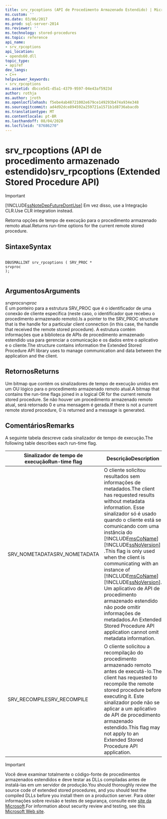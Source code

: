 ```yaml
---
title: srv_rpcoptions (API de Procedimento Armazenado Estendido) | Microsoft Docs
ms.custom: ''
ms.date: 03/06/2017
ms.prod: sql-server-2014
ms.reviewer: ''
ms.technology: stored-procedures
ms.topic: reference
api_name:
- srv_rpcoptions
api_location:
- opends60.dll
topic_type:
- apiref
dev_langs:
- C++
helpviewer_keywords:
- srv_rpcoptions
ms.assetid: dbcce5d1-d5a1-4379-9597-04e43af5923d
author: rothja
ms.author: jroth
ms.openlocfilehash: f5ebe4ab48721002e679ce149293b474a934e348
ms.sourcegitcommit: ad4d92dce894592a259721a1571b1d8736abacdb
ms.translationtype: MT
ms.contentlocale: pt-BR
ms.lasthandoff: 08/04/2020
ms.locfileid: "87686270"
---
```

# <a name="srv_rpcoptions-extended-stored-procedure-api"></a><span data-ttu-id="31fb5-102">srv_rpcoptions (API de procedimento armazenado estendido)</span><span class="sxs-lookup"><span data-stu-id="31fb5-102">srv_rpcoptions (Extended Stored Procedure API)</span></span>
    
> [!IMPORTANT]  
>  [!INCLUDE[ssNoteDepFutureDontUse](../../includes/ssnotedepfuturedontuse-md.md)] <span data-ttu-id="31fb5-103">Em vez disso, use a Integração CLR.</span><span class="sxs-lookup"><span data-stu-id="31fb5-103">Use CLR integration instead.</span></span>  
  
 <span data-ttu-id="31fb5-104">Retorna opções de tempo de execução para o procedimento armazenado remoto atual.</span><span class="sxs-lookup"><span data-stu-id="31fb5-104">Returns run-time options for the current remote stored procedure.</span></span>  
  
## <a name="syntax"></a><span data-ttu-id="31fb5-105">Sintaxe</span><span class="sxs-lookup"><span data-stu-id="31fb5-105">Syntax</span></span>  
  
```  
  
DBUSMALLINT srv_rpcoptions ( SRV_PROC *  
srvproc   
);  
  
```  
  
## <a name="arguments"></a><span data-ttu-id="31fb5-106">Argumentos</span><span class="sxs-lookup"><span data-stu-id="31fb5-106">Arguments</span></span>  
 <span data-ttu-id="31fb5-107">*srvproc*</span><span class="sxs-lookup"><span data-stu-id="31fb5-107">*srvproc*</span></span>  
 <span data-ttu-id="31fb5-108">É um ponteiro para a estrutura SRV_PROC que é o identificador de uma conexão de cliente específica (neste caso, o identificador que recebeu o procedimento armazenado remoto).</span><span class="sxs-lookup"><span data-stu-id="31fb5-108">Is a pointer to the SRV_PROC structure that is the handle for a particular client connection (in this case, the handle that received the remote stored procedure).</span></span> <span data-ttu-id="31fb5-109">A estrutura contém informações que a biblioteca de APIs de procedimento armazenado estendido usa para gerenciar a comunicação e os dados entre o aplicativo e o cliente.</span><span class="sxs-lookup"><span data-stu-id="31fb5-109">The structure contains information the Extended Stored Procedure API library uses to manage communication and data between the application and the client.</span></span>  
  
## <a name="returns"></a><span data-ttu-id="31fb5-110">Retornos</span><span class="sxs-lookup"><span data-stu-id="31fb5-110">Returns</span></span>  
 <span data-ttu-id="31fb5-111">Um bitmap que contém os sinalizadores de tempo de execução unidos em um OU lógico para o procedimento armazenado remoto atual.</span><span class="sxs-lookup"><span data-stu-id="31fb5-111">A bitmap that contains the run-time flags joined in a logical OR for the current remote stored procedure.</span></span> <span data-ttu-id="31fb5-112">Se não houver um procedimento armazenado remoto atual, será retornado 0 e uma mensagem é gerada.</span><span class="sxs-lookup"><span data-stu-id="31fb5-112">If there is not a current remote stored procedure, 0 is returned and a message is generated.</span></span>  
  
## <a name="remarks"></a><span data-ttu-id="31fb5-113">Comentários</span><span class="sxs-lookup"><span data-stu-id="31fb5-113">Remarks</span></span>  
 <span data-ttu-id="31fb5-114">A seguinte tabela descreve cada sinalizador de tempo de execução.</span><span class="sxs-lookup"><span data-stu-id="31fb5-114">The following table describes each run-time flag.</span></span>  
  
|<span data-ttu-id="31fb5-115">Sinalizador de tempo de execução</span><span class="sxs-lookup"><span data-stu-id="31fb5-115">Run-time flag</span></span>|<span data-ttu-id="31fb5-116">Descrição</span><span class="sxs-lookup"><span data-stu-id="31fb5-116">Description</span></span>|  
|--------------------|-----------------|  
|<span data-ttu-id="31fb5-117">SRV_NOMETADATA</span><span class="sxs-lookup"><span data-stu-id="31fb5-117">SRV_NOMETADATA</span></span>|<span data-ttu-id="31fb5-118">O cliente solicitou resultados sem informações de metadados.</span><span class="sxs-lookup"><span data-stu-id="31fb5-118">The client has requested results without metadata information.</span></span> <span data-ttu-id="31fb5-119">Esse sinalizador só é usado quando o cliente está se comunicando com uma instância do [!INCLUDE[msCoName](../../includes/msconame-md.md)] [!INCLUDE[ssNoVersion](../../includes/ssnoversion-md.md)] .</span><span class="sxs-lookup"><span data-stu-id="31fb5-119">This flag is only used when the client is communicating with an instance of [!INCLUDE[msCoName](../../includes/msconame-md.md)] [!INCLUDE[ssNoVersion](../../includes/ssnoversion-md.md)].</span></span> <span data-ttu-id="31fb5-120">Um aplicativo de API de procedimento armazenado estendido não pode omitir informações de metadados.</span><span class="sxs-lookup"><span data-stu-id="31fb5-120">An Extended Stored Procedure API application cannot omit metadata information.</span></span>|  
|<span data-ttu-id="31fb5-121">SRV_RECOMPILE</span><span class="sxs-lookup"><span data-stu-id="31fb5-121">SRV_RECOMPILE</span></span>|<span data-ttu-id="31fb5-122">O cliente solicitou a recompilação do procedimento armazenado remoto antes de executá-lo.</span><span class="sxs-lookup"><span data-stu-id="31fb5-122">The client has requested to recompile the remote stored procedure before executing it.</span></span> <span data-ttu-id="31fb5-123">Este sinalizador pode não se aplicar a um aplicativo de API de procedimento armazenado estendido.</span><span class="sxs-lookup"><span data-stu-id="31fb5-123">This flag may not apply to an Extended Stored Procedure API application.</span></span>|  
  
> [!IMPORTANT]  
>  <span data-ttu-id="31fb5-124">Você deve examinar totalmente o código-fonte de procedimentos armazenados estendidos e deve testar as DLLs compiladas antes de instalá-las em um servidor de produção.</span><span class="sxs-lookup"><span data-stu-id="31fb5-124">You should thoroughly review the source code of extended stored procedures, and you should test the compiled DLLs before you install them on a production server.</span></span> <span data-ttu-id="31fb5-125">Para obter informações sobre revisão e testes de segurança, consulte este [site da Microsoft](https://go.microsoft.com/fwlink/?LinkID=54761&amp;clcid=0x409https://msdn.microsoft.com/security/).</span><span class="sxs-lookup"><span data-stu-id="31fb5-125">For information about security review and testing, see this [Microsoft Web site](https://go.microsoft.com/fwlink/?LinkID=54761&amp;clcid=0x409https://msdn.microsoft.com/security/).</span></span>  
  
  
